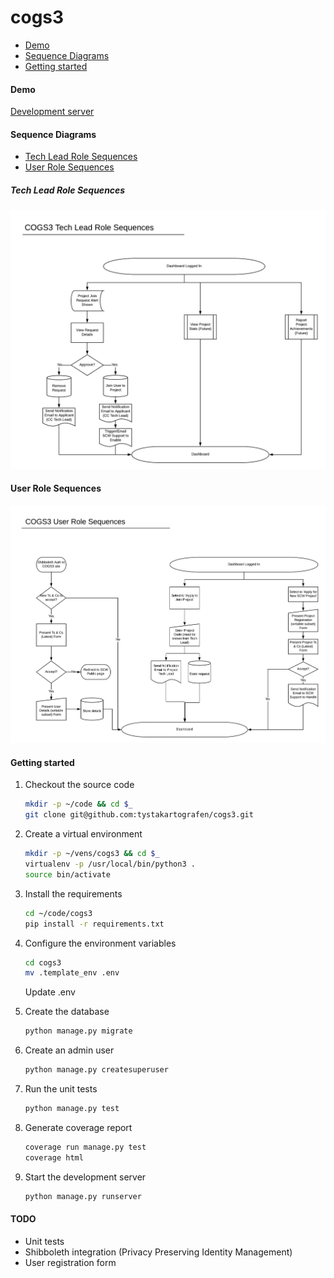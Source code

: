 # cogs3

- [Demo](#demo)
- [Sequence Diagrams](#sequence-diagrams)
- [Getting started](#getting-started)

#### Demo

[Development server](http://147.143.49.105/accounts/login/)

#### Sequence Diagrams
- [Tech Lead Role Sequences](#tech-lead-role-sequences)
- [User Role Sequences](#user-role-sequences)

##### Tech Lead Role Sequences
![Tech Lead Role Sequences](docs/sequences/COGS3_Tech_Lead_Role_Sequences.png?raw=true "Tech Lead Role Sequences")

#### User Role Sequences
![User Role Sequences](docs/sequences/COGS3_User_Role_Sequences.png?raw=true "User Role Sequences")

#### Getting started

1. Checkout the source code

	```sh
	mkdir -p ~/code && cd $_
	git clone git@github.com:tystakartografen/cogs3.git
	```

2. Create a virtual environment

	```sh
	mkdir -p ~/vens/cogs3 && cd $_
	virtualenv -p /usr/local/bin/python3 .
	source bin/activate
	```

3. Install the requirements

	```sh
	cd ~/code/cogs3
	pip install -r requirements.txt
	```

4. Configure the environment variables ​

	```sh
	cd cogs3
	mv .template_env .env
	```

	Update .env

6. Create the database

	```sh
	python manage.py migrate
	```

5. Create an admin user

	```sh
	python manage.py createsuperuser
	```

6. Run the unit tests

	```sh
	python manage.py test
	```

7. Generate coverage report

	```sh
	coverage run manage.py test
	coverage html
	```

8. Start the development server

	```sh
	python manage.py runserver
	```


#### TODO

- Unit tests
- Shibboleth integration (Privacy Preserving Identity Management)
- User registration form

